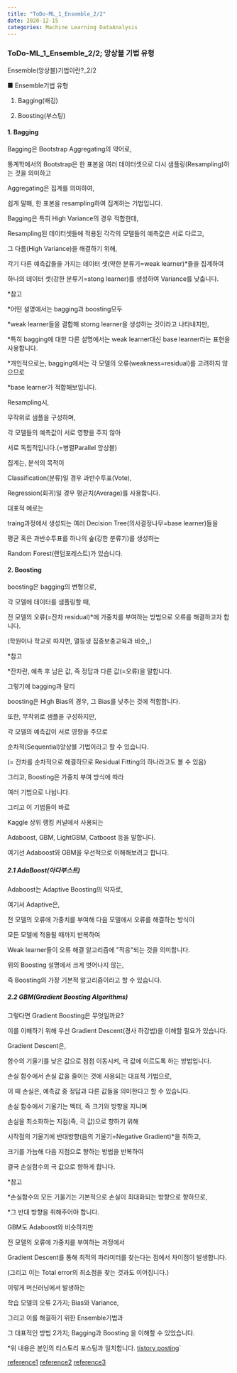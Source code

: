 ```yaml
---
title: "ToDo-ML_1_Ensemble_2/2"
date: 2020-12-15
categories: Machine Learning DataAnalysis  
---
```


### ToDo-ML_1_Ensemble_2/2; 앙상블 기법 유형
Ensemble(앙상블)기법이란?_2/2


■ Ensemble기법 유형

1. Bagging(배깅)

2. Boosting(부스팅)



#### 1. Bagging

Bagging은 Bootstrap Aggregating의 약어로,


통계학에서의 Bootstrap은 한 표본을 여러 데이터셋으로 다시 샘플링(Resampling)하는 것을 의미하고

Aggregating은 집계를 의미하여,

쉽게 말해, 한 표본을 resampling하여 집계하는 기법입니다.



Bagging은 특히 High Variance의 경우 적합한데,



Resampling된 데이터셋들에 적용된 각각의 모델들의 예측값은 서로 다르고,

그 다름(High Variance)을 해결하기 위해,

각기 다른 예측값들을 가지는 데이터 셋(약한 분류기=weak learner)*들을 집계하여

하나의 데이터 셋(강한 분류기=stong learner)를 생성하여 Variance를 낮춥니다.



*참고

*어떤 설명에서는 bagging과 boosting모두

*weak learner들을 결합해 storng learner을 생성하는 것이라고 나타내지만,

*특히 bagging에 대한 다른 설명에서는 weak learner대신 base learner라는 표현을 사용합니다.

*개인적으로는, bagging에서는 각 모델의 오류(weakness=residual)를 고려하지 않으므로

*base learner가 적합해보입니다. 




Resampling시, 

무작위로 샘플을 구성하며,

각 모델들의 예측값이 서로 영향을 주지 않아

서로 독립적입니다.(=병렬Parallel 앙상블)



집계는, 분석의 목적이

Classification(분류)일 경우 과반수투표(Vote),

Regression(회귀)일 경우 평균치(Average)를 사용합니다.




대표적 예로는 

traing과정에서 생성되는 여러 Decision Tree(의사결정나무=base learner)들을 

평균 혹은 과반수투표를 하나의 숲(강한 분류기)를 생성하는

Random Forest(랜덤포레스트)가 있습니다.



#### 2. Boosting



boosting은 bagging의 변형으로,

각 모델에 데이터를 샘플링할 때, 

전 모델의 오류(=잔차 residual)*에 가중치를 부여하는 방법으로 오류를 해결하고자 합니다. 

(학원이나 학교로 따지면, 열등생 집중보충교육과 비슷,,)



*참고

*잔차란, 예측 후 남은 값, 즉 정답과 다른 값(=오류)을 말합니다.



그렇기에 bagging과 달리

boosting은 High Bias의 경우, 그 Bias를 낮추는 것에 적합합니다. 



또한, 무작위로 샘플을 구성하지만, 

각 모델의 예측값이 서로 영향을 주므로

순차적(Sequential)앙상블 기법이라고 할 수 있습니다. 

(= 잔차를 순차적으로 해결하므로 Residual Fitting의 하나라고도 볼 수 있음)



그리고, Boosting은 가중치 부여 방식에 따라

여러 기법으로 나뉩니다.


그리고 이 기법들이 바로

Kaggle 상위 랭킹 커널에서 사용되는

Adaboost, GBM, LightGBM, Catboost 등을 말합니다. 

여기선 Adaboost와 GBM을 우선적으로 이해해보려고 합니다.



##### 2.1 AdaBoost(아다부스트)

Adaboost는 Adaptive Boosting의 약자로,

여기서 Adaptive은,

전 모델의 오류에 가중치를 부여해 다음 모델에서 오류를 해결하는 방식이

모든 모델에 적용될 때까지 반복하여

Weak learner들이 오류 해결 알고리즘에 "적응"되는 것을 의미합니다.



위의 Boosting 설명에서 크게 벗어나지 않는,

즉 Boosting의 가장 기본적 알고리즘이라고 할 수 있습니다.



##### 2.2 GBM(Gradient Boosting Algorithms)

그렇다면 Gradient Boosting은 무엇일까요?

이를 이해하기 위해 우선 Gradient Descent(경사 하강법)을 이해할 필요가 있습니다.



Gradient Descent은,

함수의 기울기를 낮은 값으로 점점 이동시켜, 극 값에 이르도록 하는 방법입니다.


손실 함수에서 손실 값을 줄이는 것에 사용되는 대표적 기법으로, 

이 때 손실은, 예측값 중 정답과 다른 값들을 의미한다고 할 수 있습니다. 



손실 함수에서 기울기는 벡터, 즉 크기와 방향을 지니며

손실을 최소화하는 지점(즉, 극 값)으로 향하기 위해

시작점의 기울기에 반대방향(음의 기울기=Negative Gradient)*을 취하고,

크기를 가늠해 다음 지점으로 향하는 방법을 반복하여

결국 손실함수의 극 값으로 향하게 합니다.  


*참고

*손실함수의 모든 기울기는 기본적으로 손실이 최대화되는 방향으로 향하므로,

*그 반대 방향을 취해주어야 합니다. 



GBM도 Adaboost와 비슷하지만

전 모델의 오류에 가중치를 부여하는 과정에서

Gradient Descent를 통해 최적의 파라미터를 찾는다는 점에서 차이점이 발생합니다.

(그리고 이는 Total error의 최소점을 찾는 것과도 이어집니다.)





이렇게 머신러닝에서 발생하는

학습 모델의 오류 2가지; Bias와 Variance,



그리고 이를 해결하기 위한 Ensemble기법과

그 대표적인 방법 2가지; Bagging과 Boosting 을 이해할 수 있었습니다.

*위 내용은 본인의 티스토리 포스팅과 일치합니다.
[tistory posting](https://todo-data.tistory.com/6)`

[reference1](https://www.slideshare.net/freepsw/boosting-bagging-vs-boosting)
[reference2](https://developers.google.com/machine-learning/crash-course/reducing-loss/gradient-descent?hl=ko)
[reference3](https://becominghuman.ai/ensemble-learning-bagging-and-boosting-d20f38be9b1e)
